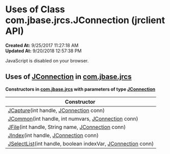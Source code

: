 # Uses of Class com.jbase.jrcs.JConnection (jrclient   API)

**Created At:** 9/25/2017 11:27:18 AM  
**Updated At:** 9/20/2018 12:57:38 PM  

<!--<br>    try {<br>        if (location.href.indexOf('is-external=true') == -1) {<br>            parent.document.title="Uses of Class com.jbase.jrcs.JConnection (jrclient   API)";<br>        }<br>    }<br>    catch(err) {<br>    }<br>//-->
JavaScript is disabled on your browser.





## Uses of [JConnection](com_jbase_jrcs_JConnection "class in com.jbase.jrcs") in [com.jbase.jrcs](com_jbase_jrcs_package-summary)



**Constructors in [com.jbase.jrcs](com_jbase_jrcs_package-summary) with parameters of type [JConnection](com_jbase_jrcs_JConnection "class in com.jbase.jrcs")**


| Constructor  |
| --- |
| [JCapture](com_jbase_jrcs_jcapture)(int handle, [JConnection](com_jbase_jrcs_JConnection "class in com.jbase.jrcs") conn)<br> |
| [JCommon](com_jbase_jrcs_jcommon)(int handle, int numvars, [JConnection](com_jbase_jrcs_JConnection "class in com.jbase.jrcs") conn)<br> |
| [JFile](com_jbase_jrcs_jfile)(int handle, String name, [JConnection](com_jbase_jrcs_JConnection "class in com.jbase.jrcs") conn)<br> |
| [JIndex](com_jbase_jrcs_jindex)(int handle, [JConnection](com_jbase_jrcs_JConnection "class in com.jbase.jrcs") conn)<br> |
| [JSelectList](com_jbase_jrcs_jselectlist)(int handle, boolean indexVar, [JConnection](com_jbase_jrcs_JConnection "class in com.jbase.jrcs") conn)<br> |




